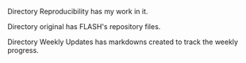 Directory Reproducibility has my work in it.

Directory original has FLASH's repository files.

Directory Weekly Updates has markdowns created to track the weekly progress.
